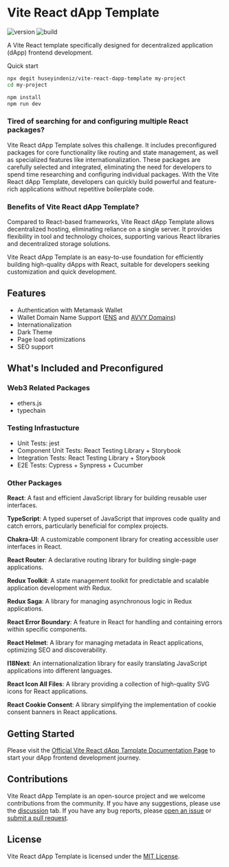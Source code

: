 # Vite React dApp Template

![version](https://img.shields.io/github/package-json/version/huseyindeniz/Vite-React-dApp-Template)
![build](https://img.shields.io/github/actions/workflow/status/huseyindeniz/Vite-React-dApp-Template/CI.yml)

A Vite React template specifically designed for decentralized application (dApp) frontend development.

Quick start

```sh
npx degit huseyindeniz/vite-react-dapp-template my-project
cd my-project

npm install
npm run dev
```

### Tired of searching for and configuring multiple React packages?

Vite React dApp Template solves this challenge. It includes preconfigured packages for core functionality like routing and state management, as well as specialized features like internationalization. These packages are carefully selected and integrated, eliminating the need for developers to spend time researching and configuring individual packages. With the Vite React dApp Template, developers can quickly build powerful and feature-rich applications without repetitive boilerplate code.

### Benefits of Vite React dApp Template?

Compared to React-based frameworks, Vite React dApp Template allows decentralized hosting, eliminating reliance on a single server. It provides flexibility in tool and technology choices, supporting various React libraries and decentralized storage solutions.

Vite React dApp Template is an easy-to-use foundation for efficiently building high-quality dApps with React, suitable for developers seeking customization and quick development.

## Features

- Authentication with Metamask Wallet
- Wallet Domain Name Support ([ENS](https://ens.domains/) and [AVVY Domains](https://avvy.domains/))
- Internationalization
- Dark Theme
- Page load optimizations
- SEO support

## What's Included and Preconfigured

### Web3 Related Packages

- ethers.js
- typechain

### Testing Infrastucture

- Unit Tests: jest
- Component Unit Tests: React Testing Library + Storybook
- Integration Tests: React Testing Library + Storybook
- E2E Tests: Cypress + Synpress + Cucumber

### Other Packages

**React**: A fast and efficient JavaScript library for building reusable user interfaces.

**TypeScript**: A typed superset of JavaScript that improves code quality and catch errors, particularly beneficial for complex projects.

**Chakra-UI**: A customizable component library for creating accessible user interfaces in React.

**React Router**: A declarative routing library for building single-page applications.

**Redux Toolkit**: A state management toolkit for predictable and scalable application development with Redux.

**Redux Saga**: A library for managing asynchronous logic in Redux applications.

**React Error Boundary**: A feature in React for handling and containing errors within specific components.

**React Helmet**: A library for managing metadata in React applications, optimizing SEO and discoverability.

**I18Next**: An internationalization library for easily translating JavaScript applications into different languages.

**React Icon All Files**: A library providing a collection of high-quality SVG icons for React applications.

**React Cookie Consent**: A library simplifying the implementation of cookie consent banners in React applications.

## Getting Started

Please visit the [Official Vite React dApp Tamplate Documentation Page](https://huseyindeniz.github.io/react-dapp-template-documentation/) to start your dApp frontend development journey.

## Contributions

Vite React dApp Template is an open-source project and we welcome contributions from the community. If you have any suggestions, please use the [discussion](https://github.com/huseyindeniz/Vite-React-dApp-Template/discussions) tab. If you have any bug reports, please [open an issue](https://github.com/huseyindeniz/Vite-React-dApp-Template/issues) or [submit a pull request](https://github.com/huseyindeniz/Vite-React-dApp-Template/pulls).

## License

Vite React dApp Template is licensed under the [MIT License](./LICENSE).
